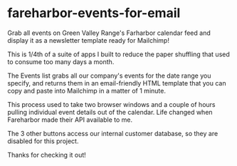 # fareharbor-events-for-email
Grab all events on Green Valley Range's Farharbor calendar feed and display it as a newsletter template ready for Mailchimp!

This is 1/4th of a suite of apps I built to reduce the paper shuffling that used to consume too many days a month.

The Events list grabs all our company's events for the date range you specify, and returns them in an email-friendly HTML template that you can copy and paste into Mailchimp in a matter of 1 minute.

This process used to take two browser windows and a couple of hours pulling individual event details out of the calendar. Life changed when Fareharbor made their API available to me.

The 3 other buttons access our internal customer database, so they are disabled for this project.

Thanks for checking it out!
